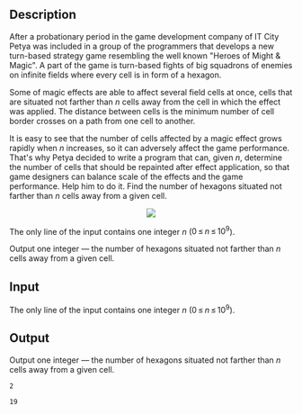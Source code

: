 ## Description

<div><p>After a probationary period in the game development company of IT City Petya was included in a group of the programmers that develops a new turn-based strategy game resembling the well known "Heroes of Might &amp; Magic". A part of the game is turn-based fights of big squadrons of enemies on infinite fields where every cell is in form of a hexagon.</p><p>Some of magic effects are able to affect several field cells at once, cells that are situated not farther than <span class="tex-span"><i>n</i></span> cells away from the cell in which the effect was applied. The distance between cells is the minimum number of cell border crosses on a path from one cell to another.</p><p>It is easy to see that the number of cells affected by a magic effect grows rapidly when <span class="tex-span"><i>n</i></span> increases, so it can adversely affect the game performance. That's why Petya decided to write a program that can, given <span class="tex-span"><i>n</i></span>, determine the number of cells that should be repainted after effect application, so that game designers can balance scale of the effects and the game performance. Help him to do it. Find the number of hexagons situated not farther than <span class="tex-span"><i>n</i></span> cells away from a given cell.</p><center> <img class="tex-graphics" src="file://g19OzQv7.png" style="max-width: 100.0%;max-height: 100.0%;"> </center></div><div class="input-specification"><p>The only line of the input contains one integer <span class="tex-span"><i>n</i></span> (<span class="tex-span">0 ≤ <i>n</i> ≤ 10<sup class="upper-index">9</sup></span>).</p></div><div class="output-specification"><p>Output one integer — the number of hexagons situated not farther than <span class="tex-span"><i>n</i></span> cells away from a given cell.</p></div>

## Input

<p>The only line of the input contains one integer <span class="tex-span"><i>n</i></span> (<span class="tex-span">0 ≤ <i>n</i> ≤ 10<sup class="upper-index">9</sup></span>).</p>

## Output

<p>Output one integer — the number of hexagons situated not farther than <span class="tex-span"><i>n</i></span> cells away from a given cell.</p>





```input1
2

```




```output1
19
```


